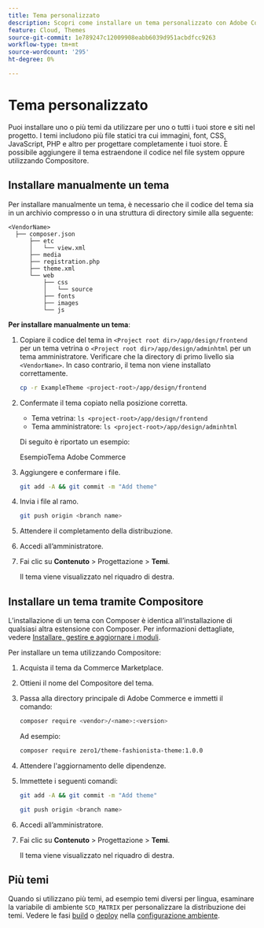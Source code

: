 ```yaml
---
title: Tema personalizzato
description: Scopri come installare un tema personalizzato con Adobe Commerce sull’infrastruttura cloud.
feature: Cloud, Themes
source-git-commit: 1e789247c12009908eabb6039d951acbdfcc9263
workflow-type: tm+mt
source-wordcount: '295'
ht-degree: 0%

---
```


# Tema personalizzato

Puoi installare uno o più temi da utilizzare per uno o tutti i tuoi store e siti nel progetto. I temi includono più file statici tra cui immagini, font, CSS, JavaScript, PHP e altro per progettare completamente i tuoi store. È possibile aggiungere il tema estraendone il codice nel file system oppure utilizzando Compositore.

## Installare manualmente un tema

Per installare manualmente un tema, è necessario che il codice del tema sia in un archivio compresso o in una struttura di directory simile alla seguente:

```text
<VendorName>
  ├── composer.json
      ├── etc
      │   └── view.xml
      ├── media
      ├── registration.php
      ├── theme.xml
      └── web
          ├── css
          │   └── source
          ├── fonts
          ├── images
          └── js
```

**Per installare manualmente un tema**:

1. Copiare il codice del tema in `<Project root dir>/app/design/frontend` per un tema vetrina o `<Project root dir>/app/design/adminhtml` per un tema amministratore. Verificare che la directory di primo livello sia `<VendorName>`. In caso contrario, il tema non viene installato correttamente.

   ```bash
   cp -r ExampleTheme <project-root>/app/design/frontend
   ```

1. Confermate il tema copiato nella posizione corretta.

   * Tema vetrina: `ls <project-root>/app/design/frontend`
   * Tema amministratore: `ls <project-root>/app/design/adminhtml`

   Di seguito è riportato un esempio:

   EsempioTema Adobe Commerce

1. Aggiungere e confermare i file.

   ```bash
   git add -A && git commit -m "Add theme"
   ```

1. Invia i file al ramo.

   ```bash
   git push origin <branch name>
   ```

1. Attendere il completamento della distribuzione.
1. Accedi all’amministratore.
1. Fai clic su **Contenuto** > Progettazione > **Temi**.

   Il tema viene visualizzato nel riquadro di destra.

## Installare un tema tramite Compositore

L’installazione di un tema con Composer è identica all’installazione di qualsiasi altra estensione con Composer. Per informazioni dettagliate, vedere [Installare, gestire e aggiornare i moduli](extensions.md).

Per installare un tema utilizzando Compositore:

1. Acquista il tema da Commerce Marketplace.
1. Ottieni il nome del Compositore del tema.
1. Passa alla directory principale di Adobe Commerce e immetti il comando:

   ```bash
   composer require <vendor>/<name>:<version>
   ```

   Ad esempio:

   ```bash
   composer require zero1/theme-fashionista-theme:1.0.0
   ```

1. Attendere l&#39;aggiornamento delle dipendenze.
1. Immettete i seguenti comandi:

   ```bash
   git add -A && git commit -m "Add theme"
   ```

   ```bash
   git push origin <branch name>
   ```

1. Accedi all’amministratore.
1. Fai clic su **Contenuto** > Progettazione > **Temi**.

   Il tema viene visualizzato nel riquadro di destra.

## Più temi

Quando si utilizzano più temi, ad esempio temi diversi per lingua, esaminare la variabile di ambiente `SCD_MATRIX` per personalizzare la distribuzione dei temi. Vedere le fasi [build](../environment/variables-build.md#scd_matrix) o [deploy](../environment/variables-deploy.md#scd_matrix) nella [configurazione ambiente](../environment/configure-env-yaml.md).
